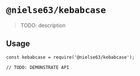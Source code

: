 # `@nielse63/kebabcase`

> TODO: description

## Usage

```
const kebabcase = require('@nielse63/kebabcase');

// TODO: DEMONSTRATE API
```
